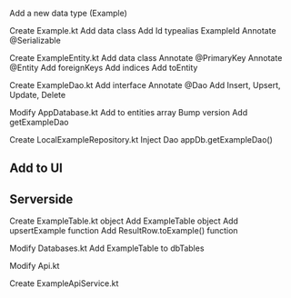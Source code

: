Add a new data type (Example)

Create Example.kt
	Add data class
	Add Id typealias ExampleId
	Annotate @Serializable

Create ExampleEntity.kt
	Add data class
	Annotate @PrimaryKey
	Annotate @Entity
	Add foreignKeys
	Add indices
	Add toEntity
	
Create ExampleDao.kt
	Add interface
	Annotate @Dao
	Add Insert, Upsert, Update, Delete

Modify AppDatabase.kt
	Add to entities array
	Bump version
	Add getExampleDao
	
Create LocalExampleRepository.kt
	Inject Dao appDb.getExampleDao()
	
## Add to UI

## Serverside

Create ExampleTable.kt object
	Add ExampleTable object
	Add upsertExample function
	Add ResultRow.toExample() function
	
Modify Databases.kt
	Add ExampleTable to dbTables
	
Modify Api.kt
	
Create ExampleApiService.kt

